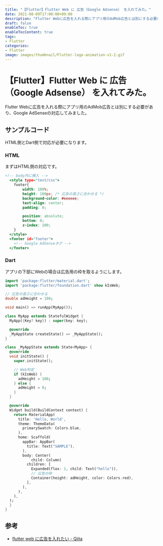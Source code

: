 ```yaml
---
title: "【Flutter】Flutter Web に 広告（Google Adsense） を入れてみた。"
date: 2021-08-09T17:00:00+09:00
description: "Flutter Webに広告を入れる際にアプリ用のAdMob広告とは別にする必要があり、Google AdSenseの対応してみました。"
draft: false
enableToc: true
enableTocContent: true
tags: 
- Flutter
categories: 
- Flutter
image: images/thumbnail/Flutter-logo-animation-v1-2.gif
---
```


# 【Flutter】Flutter Web に 広告（Google Adsense） を入れてみた。
Flutter Webに広告を入れる際にアプリ用のAdMob広告とは別にする必要があり、Google AdSenseの対応してみました。

## サンプルコード
HTML側とDart側で対応が必要になります。

### HTML
まずはHTML側の対応です。
``` html:web/index.html
<!-- body内に挿入 -->
  <style type="text/css">
    footer{
        width: 100%;
        height: 100px; /* 広告の高さに合わせる */
        background-color: #eeeeee;
        text-align: center;
        padding: 0;

        position: absolute;
        bottom: 0;
        z-index: 100;
    }
  </style>
  <footer id="footer">
    <!-- Google AdSenseタグ -->
  </footer>
```

### Dart
アプリの下部にWebの場合は広告用の枠を取るようにします。
``` dart:lib/main.dart
import 'package:flutter/material.dart';
import 'package:flutter/foundation.dart' show kIsWeb;

// 広告の高さに合わせる
double adHeight = 100;

void main() => runApp(MyApp());

class MyApp extends StatefulWidget {
  MyApp({Key? key}) : super(key: key);

  @override
  _MyAppState createState() => _MyAppState();
}

class _MyAppState extends State<MyApp> {
  @override
  void initState() {
    super.initState();

    // Web判定
    if (kIsWeb) {
      adHeight = 100;
    } else {
      adHeight = 0;
    }
  }

  @override
  Widget build(BuildContext context) {
    return MaterialApp(
      title: 'Hello, World',
      theme: ThemeData(
        primarySwatch: Colors.blue,
      ),
      home: Scaffold(
        appBar: AppBar(
          title: Text("SAMPLE"),
        ),
        body: Center(
            child: Column(
          children: [
            Expanded(flex: 1, child: Text("hello")),
            // 広告の枠
            Container(height: adHeight, color: Colors.red),
          ],
        ),
      ),
    ),
  );
  }
}
```

## 参考
* <a href="https://qiita.com/funeasy-soft/items/2ea0dfc24e160e201d6d" target="_blank" rel="nofollow noopener">flutter web に広告を入れたい - Qiita</a>
